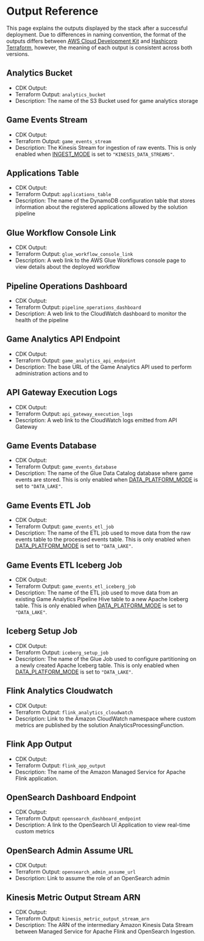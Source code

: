 # Output Reference

This page explains the outputs displayed by the stack after a successful deployment. Due to differences in naming convention, the format of the outputs differs between [AWS Cloud Development Kit](https://docs.aws.amazon.com/AWSCloudFormation/latest/UserGuide/outputs-section-structure.html) and [Hashicorp Terraform](https://developer.hashicorp.com/terraform/language/style#outputs), however, the meaning of each output is consistent across both versions.

## Analytics Bucket

- CDK Output:
- Terraform Output: `analytics_bucket`
- Description: The name of the S3 Bucket used for game analytics storage

## Game Events Stream

- CDK Output:
- Terraform Output: `game_events_stream`
- Description: The Kinesis Stream for ingestion of raw events. This is only enabled when [INGEST_MODE](config-reference.md#data-platform-options) is set to `"KINESIS_DATA_STREAMS"`.

## Applications Table

- CDK Output:
- Terraform Output: `applications_table`
- Description: The name of the DynamoDB configuration table that stores information about the registered applications allowed by the solution pipeline

## Glue Workflow Console Link

- CDK Output:
- Terraform Output: `glue_workflow_console_link`
- Description: A web link to the AWS Glue Workflows console page to view details about the deployed workflow

## Pipeline Operations Dashboard

- CDK Output:
- Terraform Output: `pipeline_operations_dashboard`
- Description: A web link to the CloudWatch dashboard to monitor the health of the pipeline

## Game Analytics API Endpoint

- CDK Output:
- Terraform Output: `game_analytics_api_endpoint`
- Description: The base URL of the Game Analytics API used to perform administration actions and to

## API Gateway Execution Logs

- CDK Output:
- Terraform Output: `api_gateway_execution_logs`
- Description: A web link to the CloudWatch logs emitted from API Gateway

## Game Events Database

- CDK Output:
- Terraform Output: `game_events_database`
- Description: The name of the Glue Data Catalog database where game events are stored. This is only enabled when [DATA_PLATFORM_MODE](config-reference.md#data-platform-options) is set to `"DATA_LAKE"`.

## Game Events ETL Job

- CDK Output:
- Terraform Output: `game_events_etl_job`
- Description: The name of the ETL job used to move data from the raw events table to the processed events table. This is only enabled when [DATA_PLATFORM_MODE](config-reference.md#data-platform-options) is set to `"DATA_LAKE"`.

## Game Events ETL Iceberg Job

- CDK Output:
- Terraform Output: `game_events_etl_iceberg_job`
- Description: The name of the ETL job used to move data from an existing Game Analytics Pipeline Hive table to a new Apache Iceberg table. This is only enabled when [DATA_PLATFORM_MODE](config-reference.md#data-platform-options) is set to `"DATA_LAKE"`.

## Iceberg Setup Job

- CDK Output:
- Terraform Output: `iceberg_setup_job`
- Description: The name of the Glue Job used to configure partitioning on a newly created Apache Iceberg table. This is only enabled when [DATA_PLATFORM_MODE](config-reference.md#data-platform-options) is set to `"DATA_LAKE"`.

## Flink Analytics Cloudwatch

- CDK Output:
- Terraform Output: `flink_analytics_cloudwatch`
- Description: Link to the Amazon CloudWatch namespace where custom metrics are published by the solution AnalyticsProcessingFunction.

## Flink App Output

- CDK Output:
- Terraform Output: `flink_app_output`
- Description: The name of the Amazon Managed Service for Apache Flink application.

## OpenSearch Dashboard Endpoint

- CDK Output:
- Terraform Output: `opensearch_dashboard_endpoint`
- Description: A link to the OpenSearch UI Application to view real-time custom metrics

## OpenSearch Admin Assume URL

- CDK Output:
- Terraform Output: `opensearch_admin_assume_url`
- Description: Link to assume the role of an OpenSearch admin

## Kinesis Metric Output Stream ARN

- CDK Output:
- Terraform Output: `kinesis_metric_output_stream_arn`
- Description: The ARN of the intermediary Amazon Kinesis Data Stream between Managed Service for Apache Flink and OpenSearch Ingestion.